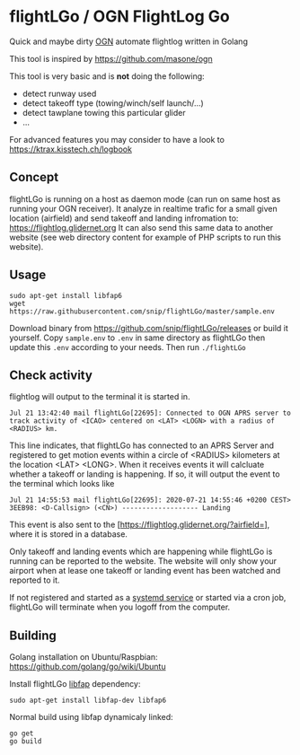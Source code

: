# flightLGo / OGN FlightLog Go
Quick and maybe dirty [OGN](https://glidernet.org) automate flightlog written in Golang

This tool is inspired by https://github.com/masone/ogn

This tool is very basic and is **not** doing the following:
- detect runway used
- detect takeoff type (towing/winch/self launch/...)
- detect tawplane towing this particular glider
- ...

For advanced features you may consider to have a look to https://ktrax.kisstech.ch/logbook

## Concept
flightLGo is running on a host as daemon mode (can run on same host as running your OGN receiver).
It analyze in realtime trafic for a small given location (airfield) and send takeoff and landing infromation to: https://flightlog.glidernet.org
It can also send this same data to another website (see web directory content for example of PHP scripts to run this website).

## Usage
```
sudo apt-get install libfap6
wget https://raw.githubusercontent.com/snip/flightLGo/master/sample.env
```
Download binary from https://github.com/snip/flightLGo/releases or build it yourself.
Copy `sample.env` to `.env` in same directory as flightLGo then update this `.env` according to your needs.
Then run `./flightLGo`

## Check activity
flightlog will output to the terminal it is started in.

```
Jul 21 13:42:40 mail flightLGo[22695]: Connected to OGN APRS server to track activity of <ICAO> centered on <LAT> <LOGN> with a radius of <RADIUS> km.
```
This line indicates, that flightLGo has connected to an APRS Server and registered to get motion events within a circle of \<RADIUS> kilometers at the location \<LAT> \<LONG>. When it receives events it will calcluate whether a takeoff or landing is happening. If so, it will output the event to the terminal which looks like
```
Jul 21 14:55:53 mail flightLGo[22695]: 2020-07-21 14:55:46 +0200 CEST> 3EEB98: <D-Callsign> (<CN>) ------------------- Landing
```
This event is also sent to the [https://flightlog.glidernet.org/?airfield=<ICAO>], where it is stored in a database.

Only takeoff and landing events which are happening while flightLGo is running can be reported to the website.
The website will only show your airport when at lease one takeoff or landing event has been watched and reported to it.

If not registered and started as a [systemd service](contrib/installFlightLGoasService.md) or started via a cron job, flightLGo will terminate when you logoff from the computer.

## Building
Golang installation on Ubuntu/Raspbian:
https://github.com/golang/go/wiki/Ubuntu

Install flightLGo [libfap](http://www.pakettiradio.net/libfap/) dependency:
```
sudo apt-get install libfap-dev libfap6
```

Normal build using libfap dynamicaly linked:
```
go get
go build
```
